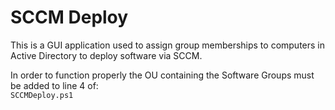 # SCCM Deploy

This is a GUI application used to assign group memberships to computers in Active Directory to deploy software via SCCM.  

In order to function properly the OU containing the Software Groups must be added to line 4 of:  
`SCCMDeploy.ps1`
